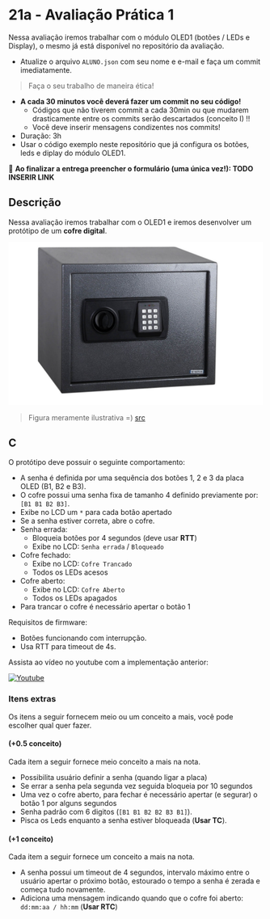# 21a - Avaliação Prática 1

Nessa avaliação iremos trabalhar com o módulo OLED1 (botões / LEDs e Display), o mesmo já está disponível no repositório da avaliação. 

- Atualize o arquivo `ALUNO.json` com seu nome e e-mail e faça um commit imediatamente.

>  Faça o seu trabalho de maneira ética!

- **A cada 30 minutos você deverá fazer um commit no seu código!**
    - Códigos que não tiverem commit a cada 30min ou que mudarem drasticamente entre os commits serão descartados (conceito I) !!
    - Você deve inserir mensagens condizentes nos commits!
- Duração: 3h
- Usar o código exemplo neste repositório que já configura os botões, leds e diplay do módulo OLED1.

:triangular_flag_on_post: **Ao finalizar a entrega preencher o formulário (uma única vez!): TODO INSERIR LINK**

## Descrição

Nessa avaliação iremos trabalhar com o OLED1 e iremos desenvolver um protótipo de um  **cofre digital**. 

![](figs/cofre.png)

> Figura meramente ilustrativa =) [src](https://www.celeti.com.br/cofre-unee-classic-keypad-ucdck)

## C

O protótipo deve possuir o seguinte comportamento:

- A senha é definida por uma sequência dos botões 1, 2 e 3 da placa OLED (B1, B2 e B3).
- O cofre possui uma senha fixa de tamanho 4 definido previamente por: `[B1 B1 B2 B3]`.
- Exibe no LCD um `*` para cada botão apertado 
- Se a senha estiver correta, abre o cofre.
- Senha errada:
    - Bloqueia botões por 4 segundos (deve usar **RTT**)
    - Exibe no LCD: `Senha errada` / `Bloqueado`
- Cofre fechado:
    - Exibe no LCD: `Cofre Trancado`
    - Todos os LEDs acesos
- Cofre aberto:
    - Exibe no LCD: `Cofre Aberto`
    - Todos os LEDs apagados
- Para trancar o cofre é necessário apertar o botão 1

Requisitos de firmware:

- Botões funcionando com interrupção.
- Usa RTT para timeout de 4s.

Assista ao vídeo no youtube com a implementação anterior:

[![Youtube](https://img.youtube.com/vi/HHSjHqWFiXU/0.jpg)](https://youtu.be/HHSjHqWFiXU)


### Itens extras 

Os itens a seguir fornecem meio ou um conceito a mais, você pode escolher qual quer fazer.

#### (+0.5 conceito)

Cada item a seguir fornece meio conceito a mais na nota.

- Possibilita usuário definir a senha (quando ligar a placa)
- Se errar a senha pela segunda vez seguida bloqueia por 10 segundos
- Uma vez o cofre aberto, para fechar é necessário apertar (e segurar) o botão 1 por alguns segundos
- Senha padrão com 6 digitos (`[B1 B1 B2 B2 B3 B1]`).
- Pisca os Leds enquanto a senha estiver bloqueada (**Usar TC**).

#### (+1 conceito)

Cada item a seguir fornece um conceito a mais na nota.

- A senha possui um timeout de 4 segundos, intervalo máximo entre o usuário apertar o próximo botão, estourado o tempo a senha é zerada e começa tudo novamente.
- Adiciona uma mensagem indicando quando que o cofre foi aberto: `dd:mm:aa / hh:mm` (**Usar RTC**)
